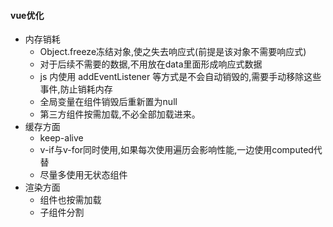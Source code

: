 #### vue优化
  - 内存销耗
    - Object.freeze冻结对象,使之失去响应式(前提是该对象不需要响应式)
    - 对于后续不需要的数据,不用放在data里面形成响应式数据
    - js 内使用 addEventListener 等方式是不会自动销毁的,需要手动移除这些事件,防止销耗内存
    - 全局变量在组件销毁后重新置为null
    - 第三方组件按需加载,不必全部加载进来。
  - 缓存方面
    - keep-alive
    - v-if与v-for同时使用,如果每次使用遍历会影响性能,一边使用computed代替
    - 尽量多使用无状态组件
  - 渲染方面
    - 组件也按需加载
    - 子组件分割